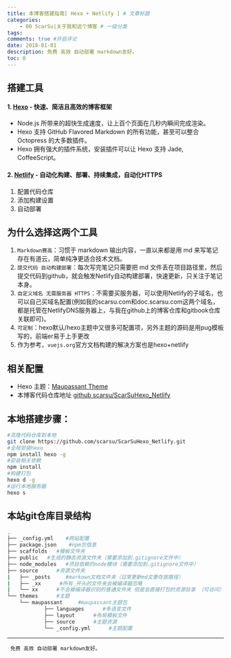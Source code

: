 ```yaml
---
title: 本博客搭建指南[ Hexo + Netlify ] # 文章标题
categories:
    - 00 ScarSu|关于我和这个博客 # 一级分类
tags:
comments: true #开启评论
date: 2018-01-01
description: 免费 高效 自动部署 markdown友好。
toc: 0
---
```


## 搭建工具

#### 1. [Hexo](https://hexo.io) - 快速、简洁且高效的博客框架
- Node.js 所带来的超快生成速度，让上百个页面在几秒内瞬间完成渲染。
- Hexo 支持 GitHub Flavored Markdown 的所有功能，甚至可以整合 Octopress 的大多数插件。
- Hexo 拥有强大的插件系统，安装插件可以让 Hexo 支持 Jade, CoffeeScript。


#### 2. [Netlify](https://www.netlify.com/) - 自动化构建、部署、持续集成，自动化HTTPS
1. 配置代码仓库
2. 添加构建设置
3. 自动部署

## 为什么选择这两个工具

1. `Markdown赛高`：习惯于 markdown 输出内容，一直以来都是用 md 来写笔记存在有道云，简单纯净更适合技术文档。
2. `提交代码 自动构建部署`：每次写完笔记只需要把 md 文件丢在项目路径里，然后提交代码到github，就会触发Netlify自动构建部署，快速更新，只关注于笔记本身。
3. `自定义域名 无需服务器 HTTPS`：不需要买服务器，可以使用Netlify的子域名，也可以自己买域名配置(例如我的scarsu.com和doc.scarsu.com这两个域名，都是托管在NetlifyDNS服务器上，与我在github上的博客仓库和gitbook仓库关联即可)。
4. `可定制`：hexo默认/hexo主题中又很多可配置项，另外主题的源码是用pug模板写的，前端er易于上手更改
5. 作为参考，`vuejs.org`官方文档构建的解决方案也是hexo+netlify

## 相关配置

- Hexo 主题：[Maupassant Theme](https://github.com/tufu9441/maupassant-hexo/)
- 本博客代码仓库地址 [github scarsu/ScarSuHexo_Netlify](https://github.com/scarsu/ScarSuHexo_Netlify)


## 本地搭建步骤：
```bash
#克隆代码仓库到本地
git clone https://github.com/scarsu/ScarSuHexo_Netlify.git
#全局安装hexo
npm install hexo -g 
#安装相关依赖
npm install 
#构建打包
hexo d -g 
#运行本地服务器
hexo s 
```


## 本站git仓库目录结构
```bash
.
├── _config.yml    #网站配置
├── package.json    #npm包信息
├── scaffolds   #模板文件夹
├── public   #生成的静态资源文件夹（需要添加到.gitignore文件中）
├── node_modules   #项目依赖的node模块（需要添加到.gitignore文件中）
├── source      #资源文件夹
|   ├── _posts     #markown文档文件夹（日常更新md文章存放路径）
|   ├── _xx      #所有_开头的文件夹会被编译器忽略
|   └── xx      #不会被编译器识别的普通文件夹 但是会直接打包的资源目录 （可访问）
└── themes      #主题
    └── maupassant     #maupassant主题包
            ├── languages      #多语言文件
            ├── layout      #布局模板文件
            ├── source      #主题资源
            └── _config.yml      #主题配置

```



---

     免费 高效 自动部署 markdown友好。
